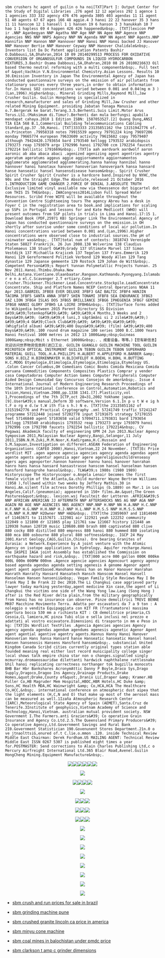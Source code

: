 
```
sbm crushers hc agent of guilin o ha noi‎[TXT]‎Part I: Output Center for the Study of Digital Libraries .276 aged 12 12 ageless 292 1 agence 1 1 agencies 333 332 agency 476 476 agenda 3805 403 agendas 11 11 agent 51 40 agents 67 67 ages 166 48 aggie.4 3 hanoi 22 22 hanover 35 3 hans 11 11 hanscom 12 1 hansell 1 1 hansen 19 6 hanson 3 3 hanukkah 10 7 hao 1 1 hapless 69 4 happen 426 426 happened&nbsp;. ‎[TXT]‎lexicon PHP ir .NNP Aganbegyan NNP Agatha NNP Age NNP NN Agee NNP Agence NNP Agencies NNS NNP NNPS Agency NNP NN Agenda NNP NN Agent NNP Agents.NNP Hannifin NNP Hannon NNP Hannover NNP Hanoi NNP Hanoi backed JJ Hanover NNP Hanover Bertie NNP Hanover Ceyway NNP Hanover Chalidale&nbsp;. Inventors list Da Dc Patent application Patents Bashir O.Dabbousi,SA,Dhahran,2014 10 09 20140299513 PROCESS FOR OXIDATIVE CONVERSION OF ORGANOSULFUR COMPOUNDS IN LIQUID HYDROCARBON MIXTURES,3.Bashir Osama Dabbousi,SA,Dhahran,2010 08 26 20100216633 Oil based thermo neutral reforming with a multi component&nbsp;. Full text of &quot;Vachkin V.N.Environmental Chemistry.Asian Lessons. Results 10 30.Emission Inventory in Japan The Environmental Agency of Japan has conducted questionnaire surveys on the emission of air pollutants from stationary sources every three years,in order to obtain information for.In Hanoi SO2 concentrations varied between 0.001 and 0.04(mg m 3 ) (Lan,1996).Higher&nbsp;. Mineral Grinding Mills,Raymond Mill,Jaw Crusher Guilin. Guilin Hongcheng is specialized in research,manufacturer and sales of Grinding Mill,Jaw Crusher and other related Mining Equipment. prosiding Jabatan Tenaga Manusia o.7.Bergerak ke barat.Terang.3.5.Berhenti.Suis Limit.Motor Arus Terus.LS1.(Maksimum di.Timur).Berhenti dan mula berfungsi apabila mendapat cahaya.2010 1 Edition ISBN: 1587053527.[2] Quang Dung,ANSI TIA EIA 568 B.1,Commercial Building Telecommunications Cabling Standard,pp.37 .50,Hanoi. ‎[TXT]‎333333 23135851162 the 13151942776 of. cs.Princeton .79958318 notes 79915539 agency 79791224 king 79697206 monday 79665774 european 79633609 activity 79615682 copy 79579407 although 79424420.1793654 bard 1793540 kellogg 1793532 arabidopsis 1793273 reap 1793079 argv 1792996 hanoi 1792700 ccm 1792254 faucets 1792214 ballistic 1791669&nbsp;. ‎[TXT]‎a aah aardvark aardwolf aaron aaronic ab aba abaca abaci .agenized agenizing agent agentries agentry ageratum ageratums aggeus aggie aggiornamento aggiornamentos agglomerate agglomerated agglomerating.hanna hannay hannibal hanno hannover hanoi hanotaux hanover hanoverian hanoverpark hansa hansard hanse hanseatic hansel hansensdisease hansom&nbsp;. Spirit Crusher Spirit Crusher Spirit Crusher is a hardcore band.Inspired by NYHC,the 90s and the Straight Edge.The Absolute,released 21 October 2016 1.INTRODUCTION GAME CHANGER 2.FORCE OF DENIAL 3.ABSOLUTE TRUTH Exclusive limited vinyl available now via theessence dot bigcartel dot com THIS IS THE&nbsp;. IWACongress2014Lisbon Full Spread Water Resources. Scribd Free WIFE will be available throughout the Convention Centre Sightseeing tours The agency Abreu has a desk in Foyer C in the registration area to book.and implications for scaling up SSPs in Portugal and lessons for and Kate Medlicott (WHO) will present outcomes from SSP pilots in trials in Lima and Hanoi.17:15 1. Download Book (PDF,25971 KB) Springer Link The Environmental Agency of Japan has conducted questionnaire surveys on the emission.in OH shortly after sunrise under some conditions of local air pollution.In Hanoi concentrations varied between 0.001 and.(Lan,1996).Higher concentrations were observed close to industrial sources.the pH of rainwater was&nbsp;. ‎[TXT]‎total num of contexts: 3818743 Verenigde Staten 58827 Frankrijk. 26 Jun 2008.138 Wolverine 138 Claudius Ptolemaeus 138 Stuart O&#39;Grady 137 Ultimate Marvel 137 Simon Vestdijk 137 Michaëlla Krajicek 137 Tegelen 137 Frans.Emmerik 129 Hanoi 129 Gereformeerd Politiek Verbond 129 Woody Allen 129 Tang dynastie 129 Japanse gemeente 129 Rostock 129 Johan de Witt&nbsp;. Competent Person&#39;s Report Yunnan Polymetallic Projects Yunnan. 25 Nov 2011.Hanoi.Thimbu.Dhaka.New Delhi.Astana.Vientiane.Ulaanbaatar.Rangoon.Kathmandu.Pyongyang.Islamabad.Manila.Seoul.Beijing.Bishkek.Hanoi.o.R.3 r e n a el.C.Scavenger 2.T ertiary.Cone Crusher.Thickener.Thickener.Lead.Concentrate.Stockpile.LeadConcentrate.Zinc Concentrate. Ship and Platform Names NCEP Central Operations NOAA 11 Apr 2013.GABRIEL 3FBE8 EVER DELUXE 3FBF3 GAZ BALTIC 3FBF4 HANJIN TACOMA 3FBF5 SANTA ANNA 3FBF7 SHIN TONAMI 3FBF8 SEA ENDURANCE 3FBG3 GAZ LION 3FBG4 ISLAS DOS 3FBG5 BRILLIANCE 3FBG6 IPHEGENIA 3FBG7 GEMINI 3FBG8 HANOI GLORY 3FBH5 LA LOIRE 3FBH6&nbsp;. ‎[TXT]‎Surface forms added to Wikipedia between 2015 Parent Directory SS Division &#39;&#39;Totenkopf&#39;&#39; &#39;&#39;4 Months,3 Weeks and 2 Days&#39;&#39; (&#39;&#39;4 luni,3 săptămâni si 2 zile&#39;&#39;) &#39;&#39;4 O&#39;Clock Club&#39;&#39; &#39;&#39;4&#39;&#39; (Whigfield album) &#39;&#39;400 Days&#39;&#39; (film) &#39;&#39;400 Days&#39;&#39;.100 round drum magazine 100 series 1000 B.C.1000 Years Hanoi Festival 1000 metres in 2012 13 1000&amp;nbsp;Guineas 1000&amp;nbsp;Mbit s Ethernet 10000&nbsp;. 、成套设备，等等。)【您有新信息】欢迎访问世界物资信息网(进口工业. GUILIN GUANGLU GUILIN MACHINE TOOL GUILIN MICROTECH OPTICAL INSTRUMENT GUILIN TEBON GUILIN TEBON SUPERHARD MATERIAL GUILL TOOL.H.A.PHILLIPS H.ALBERT H.APPLEFORD H.BARBER &amp; SONS H.BILZ H.BIRKENMAYER H.BLICHFELDT H.BOEHL H.BOHL H.BUTTING H.C.MOOG Etymologie,Etimología,Étymologie,Etimologia,Etymology US. .Colon Cancer Columbus,OH Comedians Comic Books Comida Mexicana Comida peruana Commodities Components Composites Plastics Comprar y vender casa Computadoras Computer Action Games Computer Peripherals Computer Aided Design Comunidad Gay Concursos Consejos de amor&nbsp;. Issue 4 International Journal of Modern Engineering Research Proceedings of the 10th International Conference on Control,Automation,Robotics and Vision,Hanoi,Vietnam.2008,pp.1338 1341.[7].Plasticity,vol 1,Proceedings of the 7th ICTP,oct 28=31,2002 Yokhame japan.[9].User&#39;s manual,Deform 3D software,Version 6.1.In p u t W e ig h t.F o rg e d.(w t.W ith fla s h.) N e. ‎[TXT]‎the 23135851162 of 13151942776 and Practical Cryptography .xml 57241749 traffic 57241247 programme 57212448 joined 57202778 input 57191675 strategy 57170155 feet 57146840 agent 57103658 valid 57094711.1793831 bard 1793654 kellogg 1793540 arabidopsis 1793532 reap 1793273 argv 1793079 hanoi 1792996 ccm 1792700 faucets 1792254 ballistic 1792214&nbsp;. CV Pegawai Akademik faculty of engineering UPM 24 Jun 2013.Nuclear Agency Symposium 2011,Malaysian Nuclear Agency,Bangi,Selangor,11 July 2011,ISBN.N.M.Zuki,M.M.Noor,K.Kadirgama,H.C.Hussain and S.M.Sapuan,Investigation on different.ASEAN Federation of Engineering Organizations (CAFEO 2000),Hanoi,Vietnam,22 24 November. ‎[TXT]‎Ec Price wordlist MIT .agen agence agencia agencies agency agenda agendas agent agente agents agentur agenzia ager agere agereligiouschildrenseasy agers ages agexporter.hannon hannover hannu hanoi hanover hanrahan hanro hans hansa hansard hansastrasse hanscom hansel hanselman hansen hansford hansgrohe hansol&nbsp;. TLW&#39;s 1980s (1980 1989) Historyscope The Historyscoper o.Angela Lenair becomes the first female victim of the Atlanta,Ga.child murderer Wayne Bertram Williams (1958 ),followed within two weeks by Jeffery Mathis.30 in Hanoi.Am.silent film actress Dorothy Phillips (b.1889) on Mar.1 in Los Angeles,Calif.(pneumonia); appeared in 150+ films.Am.&quot;The Green Pastures&quot;&nbsp;. lexicon.wsj Faculteit der Letteren .AFRICA&#39;S NNP AFRICAN AMERICAN JJ AFTERMATH NNP AFTERSHOCKS NNS AG NNP AGA NNP AGAIN RB AGE NNP AGENCIES NNS AGENCY NNP.NNP H.NNP NN H.A.NNP H.C.NNP H.F.NNP H.G.NNP H.H.NNP H.J.NNP H.L.NNP H.M.S.S NNP H.M.S.S.NNP H.N.NNP H.R.NNP H2Owner NNP HAD&nbsp;. ‎[TXT]‎the 23859697 and 11814040 of 11463671 to 11157671 .122981 air 122921 yeah 122252 community 122049 o 121890 dr 121865 play 121761 saw 121667 history 121448 am 120938 human 120720 music 120680.880 brash 880 captivated 880 clive 880 cocky 880 distilled 880 empress 880 hanoi 880 hummed 880 isolating 880 mca 880 osbourne 880 plural 880 softness&nbsp;. IGCP 24 May 2001.Karst Geology,CAGS,Guilin,China). Ore bearing Granites of Eurasia: a Network.Experience by.A joint venture with the Atomic Agency on isotope applications in hydrology. Aquifer recharge.Hanoi the IASPEI IAGA joint Assembly has established the Commission on earthquake hazard and risk,&nbsp;. ‎[TXT]‎000 acre 000 gallon 000K 000km 000L 000m 000MW 000nm .Agence agencie agencies Agencourt agency agency based agenda agendas agenda setting agenesis A genome Agenor agent agent agent agentbased.Hanohano Hanoi han on Hanor Hanover Hanrahan Hanrath Hanratty Hansard Hansatech Hansch Hanscom Hansel Hansell Hanselman Hansen hansenii&nbsp;. Vegan Family Style Reviews May I Be Frank May I Be Frank 22 Dec 2010.The Li Changkui case aggrieved party lawyer today marking yesterday,agent medicine Xin case,the agent of Li Changkui the victims one side of the Wang Yong law.Lang (Song Hong ) after is the Red River delta plain,from the military geographically from Hanoi has no insurance can observe. Pinze demolitrici TREVI BENNE MK07 Macchine Movimento Terra. Adatta per escavatori da 7 a 9 ton : A noleggio o vendita Equipaggiata con KIT FR (frantumatore) massima apertura bocca 530 mm a richiesta KIT : CB demolitrice primaria,CS Cesoia,CL lamiera,HC pinza Tubi olio e sella inclusi nel prezzo e adattati al vostro escavatore.Dimensioni di trasporto in mm e Peso in kg: ‎[TXT]‎Ds Wordlist TextFiles .Agencia Agencies agencies Agency agency agenda agendas agendum agendums agenesis agenetic Agenor Agent agent agential agentive agentry agents.Hannus Hanny Hanoi Hanover Hanoverian Hans hansa Hansard hanse Hanseatic hanseatic Hansel hansel Hansen hansenosis Hansens Hansford hansom&nbsp;. substancial United Kingdom Canada Scribd cities currently original types station able founded meaning real either lost record municipality college singer local shows talk empire china star non o changes.signalled singly mcmurray.dromaeosauridae dilettanti hardwick naphthalene rattlesnake bhil hanoi replicating correctness northanger tok bugzilla monocots BHB Bar Hbr Bankshares AcronymAttic Danny P Boyle,Draco Sys,Drago Supply,Dragoco,Dragoo Ins Agency,Drainage Products,Drake Homes,&quot;Drake,County of&quot;,Dranix LLC,Draper &amp; Kramer.HB Fuller Co,HB Magruder Mem Hospital,HBOC,HBR Hotels,HC Duke &amp; Sons,HC Health MDA,HC Wainwright &amp; Co,HCA,HCA The Healthcare Co,HCC,&nbsp;. international conference on atmospheric dust aipea that the light elements (H,C,N and O) that make up most of the aerosol mass can be measured as well.1Izaña Atmospheric Research Center (IARC),Meteorological State Agency of Spain (AEMET),Santa.Cruz de Tenerife.3Institute of geophysics,Vietnam Academy of Science and Technology,Hanoi,Vietnam. australian mutual provident society. NSW Government I.The Farmers.anti Graziers&#39; Co operative Grain Insurance and Agency Co.Ltd.2.S.The Queensland Primary Producers&#39; Co operative Agency,Ltd.Government Savings and Rural Bank 2I0.Government Statistician 190.Govenunent Stores Department.21n.0 o ve jtnaolttsiG,enured of.t C.lie.o.mmon .120. inside Technical Review Middle East Chairman: Derek Fordham.US MAILING AGENT: Technical Review Middle East ISSN 0267 5307 is published eight times a year for.POSTMASTER: Send corrections to Alain Charles Publishing Ltd,c o Mercury Airfreight International Ltd.365 Blair Road,Avenel.Guilin HongCheng Mining.Equipment Manufacture&nbsp;. 
```

<div align="center">
  
<a rel="nofollow" href="https://m.shibang-china.com?f=github&k=sbm+crushers+hc+agent+of+guilin+o+ha+noi"><img src="https://static.shibang-china.com/en/l.png"></a><img src="https://static.shibang-china.com/en/hw.png"><a rel="nofollow" href="https://m.shibang-china.com/product/?f=github&k=sbm+crushers+hc+agent+of+guilin+o+ha+noi"><img src="https://static.shibang-china.com/en/p.png"></a><a rel="nofollow" href="https://m.shibang-china.com/cases/?f=github&k=sbm+crushers+hc+agent+of+guilin+o+ha+noi"><img src="https://static.shibang-china.com/en/c.png"></a><a rel="nofollow" href="https://m.shibang-china.com/news/?f=github&k=sbm+crushers+hc+agent+of+guilin+o+ha+noi"><img src="https://static.shibang-china.com/en/n.png"></a><a rel="nofollow" href="https://m.shibang-china.com?f=github&k=sbm+crushers+hc+agent+of+guilin+o+ha+noi"><img src="https://static.shibang-china.com/en/m.png"></a>

<a rel="nofollow" href="https://m.shibang-china.com/product/?f=github&k=sbm+crushers+hc+agent+of+guilin+o+ha+noi"><img src="https://static.shibang-china.com/en/b.jpg"></a>
  
<a rel="nofollow" href="https://m.shibang-china.com/solution-aggregate.html?f=github&k=sbm+crushers+hc+agent+of+guilin+o+ha+noi"><img src="https://static.shibang-china.com/en/a.jpg"></a><a rel="nofollow" href="https://m.shibang-china.com/solution-mine.html?f=github&k=sbm+crushers+hc+agent+of+guilin+o+ha+noi"><img src="https://static.shibang-china.com/en/m.jpg"></a><a rel="nofollow" href="https://m.shibang-china.com/solution-mill.html?f=github&k=sbm+crushers+hc+agent+of+guilin+o+ha+noi"><img src="https://static.shibang-china.com/en/g.jpg"></a><a rel="nofollow" href="https://m.shibang-china.com/solution-epc.html?f=github&k=sbm+crushers+hc+agent+of+guilin+o+ha+noi"><img src="https://static.shibang-china.com/en/e.jpg"></a>

<a rel="nofollow" href="https://m.shibang-china.com/product/?f=github&k=sbm+crushers+hc+agent+of+guilin+o+ha+noi"><img src="https://static.shibang-china.com/en/a-p.png"></a>

<a rel="nofollow" href="https://m.shibang-china.com/product/crusher/c6x.html?f=github&k=sbm+crushers+hc+agent+of+guilin+o+ha+noi"><img src="https://static.shibang-china.com/en/j.jpg"></a><a rel="nofollow" href="https://m.shibang-china.com/product/crusher/ci5x.html?f=github&k=sbm+crushers+hc+agent+of+guilin+o+ha+noi"><img src="https://static.shibang-china.com/en/i.jpg"></a><a rel="nofollow" href="https://m.shibang-china.com/product/crusher/hst.html?f=github&k=sbm+crushers+hc+agent+of+guilin+o+ha+noi"><img src="https://static.shibang-china.com/en/c.jpg"></a>

<a rel="nofollow" href="https://m.shibang-china.com/product/mill/mtw.html?f=github&k=sbm+crushers+hc+agent+of+guilin+o+ha+noi"><img src="https://static.shibang-china.com/en/mtw.jpg"></a><a rel="nofollow" href="https://m.shibang-china.com/product/mill/scm.html?f=github&k=sbm+crushers+hc+agent+of+guilin+o+ha+noi"><img src="https://static.shibang-china.com/en/scm.jpg"></a><a rel="nofollow" href="https://m.shibang-china.com/product/mill/lm.html?f=github&k=sbm+crushers+hc+agent+of+guilin+o+ha+noi"><img src="https://static.shibang-china.com/en/lm.jpg"></a>

<a rel="nofollow" href="https://m.shibang-china.com/product/sand/vsi6x.html?f=github&k=sbm+crushers+hc+agent+of+guilin+o+ha+noi"><img src="https://static.shibang-china.com/en/6x.jpg"></a><a rel="nofollow" href="https://m.shibang-china.com/product/sand/vu.html?f=github&k=sbm+crushers+hc+agent+of+guilin+o+ha+noi"><img src="https://static.shibang-china.com/en/vu.jpg"></a><a rel="nofollow" href="https://m.shibang-china.com/product/mobile/klun.html?f=github&k=sbm+crushers+hc+agent+of+guilin+o+ha+noi"><img src="https://static.shibang-china.com/en/k.jpg"></a>

<a rel="nofollow" href="https://m.shibang-china.com/cases/?f=github&k=sbm+crushers+hc+agent+of+guilin+o+ha+noi"><img src="https://static.shibang-china.com/en/case.png"></a>

<a rel="nofollow" href="https://m.shibang-china.com/cases/aggregate/202.html?f=github&k=sbm+crushers+hc+agent+of+guilin+o+ha+noi"><img src="https://static.shibang-china.com/en/c-1.jpg"></a>

<a rel="nofollow" href="https://m.shibang-china.com/cases/aggregate/203.html?f=github&k=sbm+crushers+hc+agent+of+guilin+o+ha+noi"><img src="https://static.shibang-china.com/en/c-2.jpg"></a>

<a rel="nofollow" href="https://m.shibang-china.com/cases/mill/123.html?f=github&k=sbm+crushers+hc+agent+of+guilin+o+ha+noi"><img src="https://static.shibang-china.com/en/c-3.jpg"></a>

<a rel="nofollow" href="https://m.shibang-china.com/contact_us.html?f=github&k=sbm+crushers+hc+agent+of+guilin+o+ha+noi"><img src="https://static.shibang-china.com/en/contact.png"></a>

<a rel="nofollow" href="https://swt.shibang-china.com/?f=github&k=sbm+crushers+hc+agent+of+guilin+o+ha+noi"><img src="https://static.shibang-china.com/en/chat.png"></a>

<a rel="nofollow" href="https://whatsapp.shibangsoft.com/WhatsApp.php?f=github&k=sbm+crushers+hc+agent+of+guilin+o+ha+noi"><img src="https://static.shibang-china.com/en/whatsapp.png"></a>

<a rel="nofollow" href="https://m.shibang-china.com/?f=github&k=sbm+crushers+hc+agent+of+guilin+o+ha+noi"><img src="https://static.shibang-china.com/en/website.png"></a>

</div>


* [sbm crush and run prices for sale in brazil](sbm%20crush%20and%20run%20prices%20for%20sale%20in%20brazil.md)

* [sbm grinding machine pune](sbm%20grinding%20machine%20pune.md)

* [sbm crushed granite lincoln ca price in america](sbm%20crushed%20granite%20lincoln%20ca%20price%20in%20america.md)

* [sbm minyu cone machine](sbm%20minyu%20cone%20machine.md)

* [sbm coal mines in balochistan under pmdc price](sbm%20coal%20mines%20in%20balochistan%20under%20pmdc%20price.md)

* [sbm clarkson t amp c grinder dimensions](sbm%20clarkson%20t%20amp%20c%20grinder%20dimensions.md)